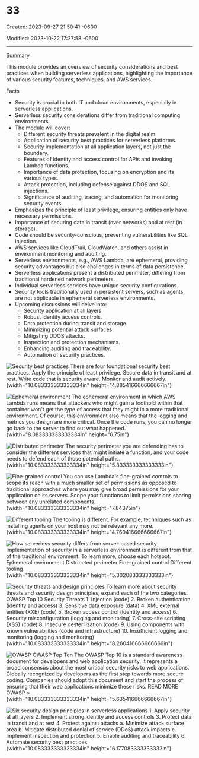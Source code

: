 # 33

Created: 2023-09-27 21:50:41 -0600

Modified: 2023-10-22 17:27:58 -0600

---

Summary

This module provides an overview of security considerations and best practices when building serverless applications, highlighting the importance of various security features, techniques, and AWS services.

Facts

- Security is crucial in both IT and cloud environments, especially in serverless applications.
- Serverless security considerations differ from traditional computing environments.
- The module will cover:
  - Different security threats prevalent in the digital realm.
  - Application of security best practices for serverless platforms.
  - Security implementation at all application layers, not just the boundary.
  - Features of identity and access control for APIs and invoking Lambda functions.
  - Importance of data protection, focusing on encryption and its various types.
  - Attack protection, including defense against DDOS and SQL injections.
  - Significance of auditing, tracing, and automation for monitoring security events.
- Emphasizes the principle of least privilege, ensuring entities only have necessary permissions.
- Importance of securing data in transit (over networks) and at rest (in storage).
- Code should be security-conscious, preventing vulnerabilities like SQL injection.
- AWS services like CloudTrail, CloudWatch, and others assist in environment monitoring and auditing.
- Serverless environments, e.g., AWS Lambda, are ephemeral, providing security advantages but also challenges in terms of data persistence.
- Serverless applications present a distributed perimeter, differing from traditional hardened network perimeters.
- Individual serverless services have unique security configurations.
- Security tools traditionally used in persistent servers, such as agents, are not applicable in ephemeral serverless environments.
- Upcoming discussions will delve into:
  - Security application at all layers.
  - Robust identity access controls.
  - Data protection during transit and storage.
  - Minimizing potential attack surfaces.
  - Mitigating DDOS attacks.
  - Inspection and protection mechanisms.
  - Enhancing auditing and traceability.
  - Automation of security practices.





![Security best practices There are four foundational security best practices. Apply the principle of least privilege. Secure data in transit and at rest. Write code that is security aware. Monitor and audit actively. ](../../../media/AWS-Developing-Serverless-Solutions-on-AWS-Module-10-33-image1.png){width="10.083333333333334in" height="4.885416666666667in"}



![Ephemeral environment The ephemeral environment in which AWS Lambda runs means that attackers who might gain a foothold within that container won't get the type of access that they might in a more traditional environment. Of course, this environment also means that the logging and metrics you design are more critical. Once the code runs, you can no longer go back to the server to find out what happened. ](../../../media/AWS-Developing-Serverless-Solutions-on-AWS-Module-10-33-image2.png){width="8.083333333333334in" height="6.75in"}





![Distributed perimeter The security perimeter you are defending has to consider the different services that might initiate a function, and your code needs to defend each of those potential paths. ](../../../media/AWS-Developing-Serverless-Solutions-on-AWS-Module-10-33-image3.png){width="10.083333333333334in" height="5.833333333333333in"}





![Fine-grained control You can use Lambda's fine-grained controls to scope its reach with a much smaller set of permissions as opposed to traditional approaches where you may give broad permissions for your application on its servers. Scope your functions to limit permissions sharing between any unrelated components. ](../../../media/AWS-Developing-Serverless-Solutions-on-AWS-Module-10-33-image4.png){width="10.083333333333334in" height="7.84375in"}





![Different tooling The tooling is different. For example, techniques such as installing agents on your host may not be relevant any more. ](../../../media/AWS-Developing-Serverless-Solutions-on-AWS-Module-10-33-image5.png){width="10.083333333333334in" height="4.760416666666667in"}



![How serverless security differs from server-based security Implementation of security in a serverless environment is different from that of the traditional environment. To learn more, choose each hotspot. Ephemeral environment Distributed perimeter Fine-grained control Different tooling ](../../../media/AWS-Developing-Serverless-Solutions-on-AWS-Module-10-33-image6.png){width="10.083333333333334in" height="5.302083333333333in"}









![Security threats and design principles To learn more about security threats and security design principles, expand each of the two categories. OWASP Top 10 Security Threats 1. Injection (code) 2. Broken authentication (identity and access) 3. Sensitive data exposure (data) 4. XML external entities (XXE) (code) 5. Broken access control (identity and access) 6. Security misconfiguration (logging and monitoring) 7. Cross-site scripting (XSS) (code) 8. Insecure desterilization (code) 9. Using components with known vulnerabilities (code and infrastructure) 10. Insufficient logging and monitoring (logging and monitoring) ](../../../media/AWS-Developing-Serverless-Solutions-on-AWS-Module-10-33-image7.png){width="10.083333333333334in" height="8.260416666666666in"}



![OWASP OWASP Top Ten The OWASP Top 10 is a standard awareness document for developers and web application security. It represents a broad consensus about the most critical security risks to web applications. Globally recognized by developers as the first step towards more secure coding. Companies should adopt this document and start the process of ensuring that their web applications minimize these risks. READ MORE OWASP > ](../../../media/AWS-Developing-Serverless-Solutions-on-AWS-Module-10-33-image8.png){width="10.083333333333334in" height="5.635416666666667in"}



![Six security design principles in serverless applications 1. Apply security at all layers 2. Implement strong identity and access controls 3. Protect data in transit and at rest 4. Protect against attacks a. Minimize attack surface area b. Mitigate distributed denial of service (DDoS) attack impacts c. Implement inspection and protection 5. Enable auditing and traceability 6. Automate security best practices ](../../../media/AWS-Developing-Serverless-Solutions-on-AWS-Module-10-33-image9.png){width="10.083333333333334in" height="6.177083333333333in"}












